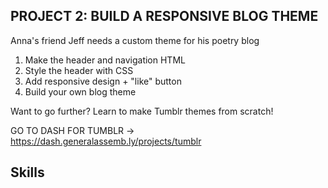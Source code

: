 ## PROJECT 2: BUILD A RESPONSIVE BLOG THEME
Anna's friend Jeff needs a custom theme for his poetry blog

1. Make the header and navigation HTML
2. Style the header with CSS
3. Add responsive design + "like" button
4. Build your own blog theme

Want to go further? Learn to make Tumblr themes from scratch!

GO TO DASH FOR TUMBLR → https://dash.generalassemb.ly/projects/tumblr

## Skills
